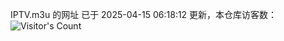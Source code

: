 IPTV.m3u 的网址 已于 2025-04-15 06:18:12 更新，本仓库访客数：![Visitor's Count](https://profile-counter.glitch.me/hero1898_tv/count.svg)
